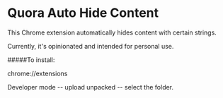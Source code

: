 Quora Auto Hide Content
====

This Chrome extension automatically hides content with certain strings.

Currently, it's opinionated and intended for personal use.

#####To install:

chrome://extensions

Developer mode -- upload unpacked -- select the folder.
